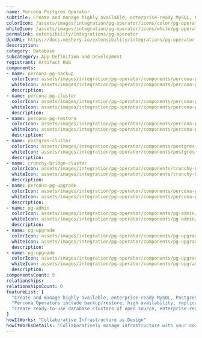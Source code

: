 ```yaml
---
name: Percona Postgres Operator
subtitle: Create and manage highly available, enterprise-ready MySQL, PostgreSQL, and MongoDB clusters on Kubernetes.
colorIcon: /assets/images/integration/pg-operator/icons/color/pg-operator-color.svg
whiteIcon: /assets/images/integration/pg-operator/icons/white/pg-operator-white.svg
permalink: extensibility/integrations/pg-operator
docURL: https://docs.meshery.io/extensibility/integrations/pg-operator
description: 
category: Database
subcategory: App Definition and Development
registrant: Artifact Hub
components: 
- name: percona-pg-backup
  colorIcon: assets/images/integration/pg-operator/components/percona-pg-backup/icons/color/percona-pg-backup-color.svg
  whiteIcon: assets/images/integration/pg-operator/components/percona-pg-backup/icons/white/percona-pg-backup-white.svg
  description: 
- name: percona-pg-cluster
  colorIcon: assets/images/integration/pg-operator/components/percona-pg-cluster/icons/color/percona-pg-cluster-color.svg
  whiteIcon: assets/images/integration/pg-operator/components/percona-pg-cluster/icons/white/percona-pg-cluster-white.svg
  description: 
- name: percona-pg-restore
  colorIcon: assets/images/integration/pg-operator/components/percona-pg-restore/icons/color/percona-pg-restore-color.svg
  whiteIcon: assets/images/integration/pg-operator/components/percona-pg-restore/icons/white/percona-pg-restore-white.svg
  description: 
- name: postgres-cluster
  colorIcon: assets/images/integration/pg-operator/components/postgres-cluster/icons/color/postgres-cluster-color.svg
  whiteIcon: assets/images/integration/pg-operator/components/postgres-cluster/icons/white/postgres-cluster-white.svg
  description: 
- name: crunchy-bridge-cluster
  colorIcon: assets/images/integration/pg-operator/components/crunchy-bridge-cluster/icons/color/crunchy-bridge-cluster-color.svg
  whiteIcon: assets/images/integration/pg-operator/components/crunchy-bridge-cluster/icons/white/crunchy-bridge-cluster-white.svg
  description: 
- name: percona-pg-upgrade
  colorIcon: assets/images/integration/pg-operator/components/percona-pg-upgrade/icons/color/percona-pg-upgrade-color.svg
  whiteIcon: assets/images/integration/pg-operator/components/percona-pg-upgrade/icons/white/percona-pg-upgrade-white.svg
  description: 
- name: pg-admin
  colorIcon: assets/images/integration/pg-operator/components/pg-admin/icons/color/pg-admin-color.svg
  whiteIcon: assets/images/integration/pg-operator/components/pg-admin/icons/white/pg-admin-white.svg
  description: 
- name: pg-upgrade
  colorIcon: assets/images/integration/pg-operator/components/pg-upgrade/icons/color/pg-upgrade-color.svg
  whiteIcon: assets/images/integration/pg-operator/components/pg-upgrade/icons/white/pg-upgrade-white.svg
  description: 
- name: pg-upgrade
  colorIcon: assets/images/integration/pg-operator/components/pg-upgrade/icons/color/pg-upgrade-color.svg
  whiteIcon: assets/images/integration/pg-operator/components/pg-upgrade/icons/white/pg-upgrade-white.svg
  description: 
componentsCount: 9
relationships: 
relationshipsCount: 0
featureList: [
  "Create and manage highly available, enterprise-ready MySQL, PostgreSQL, and MongoDB clusters on Kubernetes.",
  "Percona Operators include backup/restore, high availability, replication, sharding, logging features and more.",
  "Create ready-to-use database clusters of open source, enterprise-ready versions of MySQL, MongoDB, and PostgreSQL, created and supported by the Percona team."
]
howItWorks: "Collaborative Infrastructure as Design"
howItWorksDetails: "Collaboratively manage infrastructure with your coworkers synchronously sharing the same designs."
---
```

